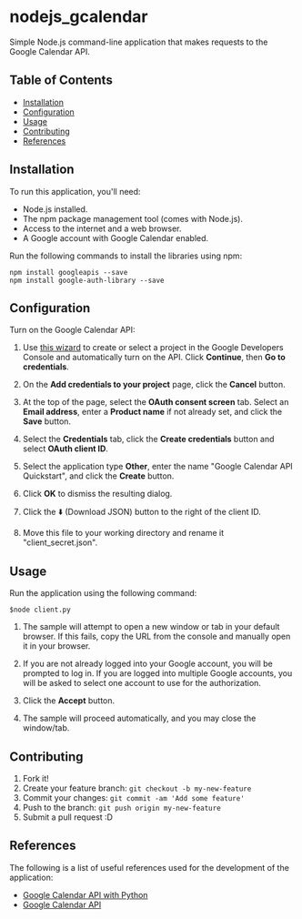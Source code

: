 # nodejs_gcalendar
Simple Node.js command-line application that makes requests to the Google Calendar API.

## Table of Contents
 - [Installation](#installation)
 - [Configuration](#configuration)
 - [Usage](#usage)
 - [Contributing](#contributing)
 - [References](#references)

## Installation

To run this application, you'll need:
* Node.js installed.
* The npm package management tool (comes with Node.js).
* Access to the internet and a web browser.
* A Google account with Google Calendar enabled.

Run the following commands to install the libraries using npm:
```shell
npm install googleapis --save
npm install google-auth-library --save
```

## Configuration

Turn on the Google Calendar API:

1. Use [this wizard](https://console.developers.google.com/start/api?id=calendar) to create or select a project in the Google Developers Console and automatically turn on the API. Click **Continue**, then **Go to credentials**.

2. On the **Add credentials to your project** page, click the **Cancel** button.

3. At the top of the page, select the **OAuth consent screen** tab. Select an **Email address**, enter a **Product name** if not already set, and click the **Save** button.

4. Select the **Credentials** tab, click the **Create credentials** button and select **OAuth client ID**.

5. Select the application type **Other**, enter the name "Google Calendar API Quickstart", and click the **Create** button.

6. Click **OK** to dismiss the resulting dialog.

7. Click the :arrow_down: (Download JSON) button to the right of the client ID.

8. Move this file to your working directory and rename it "client_secret.json".

## Usage

Run the application using the following command:
```shell
$node client.py
```
1. The sample will attempt to open a new window or tab in your default browser. If this fails, copy the URL from the console and manually open it in your browser.

2. If you are not already logged into your Google account, you will be prompted to log in. If you are logged into multiple Google accounts, you will be asked to select one account to use for the authorization.
3. Click the **Accept** button.
4. The sample will proceed automatically, and you may close the window/tab.

## Contributing

1. Fork it!
2. Create your feature branch: `git checkout -b my-new-feature`
3. Commit your changes: `git commit -am 'Add some feature'`
4. Push to the branch: `git push origin my-new-feature`
5. Submit a pull request :D

## References

The following is a list of useful references used for the development of the application:
* [Google Calendar API with Python](https://developers.google.com/google-apps/calendar/quickstart/python)
* [Google Calendar API](https://developers.google.com/apis-explorer/#s/calendar/v3/)
